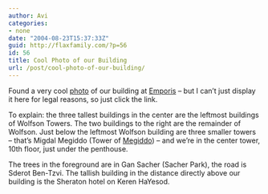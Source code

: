 ```yaml
---
author: Avi
categories:
- none
date: "2004-08-23T15:37:33Z"
guid: http://flaxfamily.com/?p=56
id: 56
title: Cool Photo of our Building
url: /post/cool-photo-of-our-building/
---
```

Found a very cool [photo](http://www.emporis.com/en/il/im/?id=207621) of our building at [Emporis](http://www.emporis.com/) &#8211; but I can&#8217;t just display it here for legal reasons, so just click the link.

To explain: the three tallest buildings in the center are the leftmost buildings of Wolfson Towers. The two buildings to the right are the remainder of Wolfson. Just below the leftmost Wolfson building are three smaller towers &#8211; that&#8217;s Migdal Megiddo (Tower of [Megiddo](http://en.wikipedia.org/wiki/Megiddo)) &#8211; and we&#8217;re in the center tower, 10th floor, just under the penthouse.

The trees in the foreground are in Gan Sacher (Sacher Park), the road is Sderot Ben-Tzvi. The tallish building in the distance directly above our building is the Sheraton hotel on Keren HaYesod.